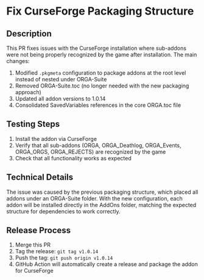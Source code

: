# Fix CurseForge Packaging Structure

## Description
This PR fixes issues with the CurseForge installation where sub-addons were not being properly recognized by the game after installation. The main changes:

1. Modified `.pkgmeta` configuration to package addons at the root level instead of nested under ORGA-Suite
2. Removed ORGA-Suite.toc (no longer needed with the new packaging approach)
3. Updated all addon versions to 1.0.14
4. Consolidated SavedVariables references in the core ORGA.toc file

## Testing Steps
1. Install the addon via CurseForge
2. Verify that all sub-addons (ORGA, ORGA_Deathlog, ORGA_Events, ORGA_ORGS, ORGA_REJECTS) are recognized by the game
3. Check that all functionality works as expected

## Technical Details
The issue was caused by the previous packaging structure, which placed all addons under an ORGA-Suite folder. With the new configuration, each addon will be installed directly in the AddOns folder, matching the expected structure for dependencies to work correctly.

## Release Process
1. Merge this PR
2. Tag the release: `git tag v1.0.14`
3. Push the tag: `git push origin v1.0.14`
4. GitHub Action will automatically create a release and package the addon for CurseForge